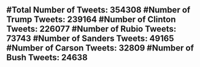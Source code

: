 #Total Number of Tweets: 354308 
#Number of Trump Tweets: 239164
#Number of Clinton Tweets: 226077
#Number of Rubio Tweets: 73743
#Number of Sanders Tweets: 49165
#Number of Carson Tweets: 32809
#Number of Bush Tweets: 24638
---
